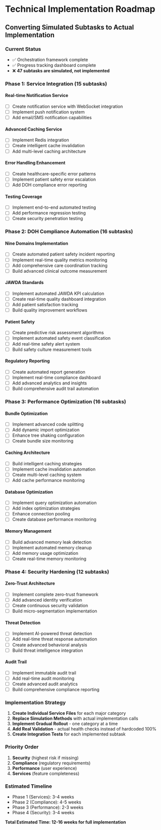 # Technical Implementation Roadmap
## Converting Simulated Subtasks to Actual Implementation

### Current Status
- ✅ Orchestration framework complete
- ✅ Progress tracking dashboard complete
- ❌ **47 subtasks are simulated, not implemented**

### Phase 1: Service Integration (15 subtasks)
#### Real-time Notification Service
- [ ] Create notification service with WebSocket integration
- [ ] Implement push notification system
- [ ] Add email/SMS notification capabilities

#### Advanced Caching Service
- [ ] Implement Redis integration
- [ ] Create intelligent cache invalidation
- [ ] Add multi-level caching architecture

#### Error Handling Enhancement
- [ ] Create healthcare-specific error patterns
- [ ] Implement patient safety error escalation
- [ ] Add DOH compliance error reporting

#### Testing Coverage
- [ ] Implement end-to-end automated testing
- [ ] Add performance regression testing
- [ ] Create security penetration testing

### Phase 2: DOH Compliance Automation (16 subtasks)
#### Nine Domains Implementation
- [ ] Create automated patient safety incident reporting
- [ ] Implement real-time quality metrics monitoring
- [ ] Add comprehensive care coordination tracking
- [ ] Build advanced clinical outcome measurement

#### JAWDA Standards
- [ ] Implement automated JAWDA KPI calculation
- [ ] Create real-time quality dashboard integration
- [ ] Add patient satisfaction tracking
- [ ] Build quality improvement workflows

#### Patient Safety
- [ ] Create predictive risk assessment algorithms
- [ ] Implement automated safety event classification
- [ ] Add real-time safety alert system
- [ ] Build safety culture measurement tools

#### Regulatory Reporting
- [ ] Create automated report generation
- [ ] Implement real-time compliance dashboard
- [ ] Add advanced analytics and insights
- [ ] Build comprehensive audit trail automation

### Phase 3: Performance Optimization (16 subtasks)
#### Bundle Optimization
- [ ] Implement advanced code splitting
- [ ] Add dynamic import optimization
- [ ] Enhance tree shaking configuration
- [ ] Create bundle size monitoring

#### Caching Architecture
- [ ] Build intelligent caching strategies
- [ ] Implement cache invalidation automation
- [ ] Create multi-level caching system
- [ ] Add cache performance monitoring

#### Database Optimization
- [ ] Implement query optimization automation
- [ ] Add index optimization strategies
- [ ] Enhance connection pooling
- [ ] Create database performance monitoring

#### Memory Management
- [ ] Build advanced memory leak detection
- [ ] Implement automated memory cleanup
- [ ] Add memory usage optimization
- [ ] Create real-time memory monitoring

### Phase 4: Security Hardening (12 subtasks)
#### Zero-Trust Architecture
- [ ] Implement complete zero-trust framework
- [ ] Add advanced identity verification
- [ ] Create continuous security validation
- [ ] Build micro-segmentation implementation

#### Threat Detection
- [ ] Implement AI-powered threat detection
- [ ] Add real-time threat response automation
- [ ] Create advanced behavioral analysis
- [ ] Build threat intelligence integration

#### Audit Trail
- [ ] Implement immutable audit trail
- [ ] Add real-time audit monitoring
- [ ] Create advanced audit analytics
- [ ] Build comprehensive compliance reporting

### Implementation Strategy
1. **Create Individual Service Files** for each major category
2. **Replace Simulation Methods** with actual implementation calls
3. **Implement Gradual Rollout** - one category at a time
4. **Add Real Validation** - actual health checks instead of hardcoded 100%
5. **Create Integration Tests** for each implemented subtask

### Priority Order
1. **Security** (highest risk if missing)
2. **Compliance** (regulatory requirements)
3. **Performance** (user experience)
4. **Services** (feature completeness)

### Estimated Timeline
- Phase 1 (Services): 3-4 weeks
- Phase 2 (Compliance): 4-5 weeks  
- Phase 3 (Performance): 2-3 weeks
- Phase 4 (Security): 3-4 weeks

**Total Estimated Time: 12-16 weeks for full implementation**
